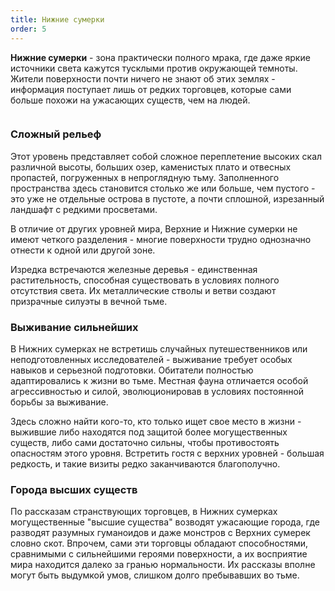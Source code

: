 ```yaml
---
title: Нижние сумерки
order: 5
---
```


**Нижние сумерки** - зона практически полного мрака, где даже яркие источники света кажутся тусклыми против окружающей темноты. Жители поверхности почти ничего не знают об этих землях - информация поступает лишь от редких торговцев, которые сами больше похожи на ужасающих существ, чем на людей.

<Image name="world-layer-1.webp" />

### Сложный рельеф

Этот уровень представляет собой сложное переплетение высоких скал различной высоты, больших озер, каменистых плато и отвесных пропастей, погруженных в непроглядную тьму. Заполненного пространства здесь становится столько же или больше, чем пустого - это уже не отдельные острова в пустоте, а почти сплошной, изрезанный ландшафт с редкими просветами.

В отличие от других уровней мира, Верхние и Нижние сумерки не имеют четкого разделения - многие поверхности трудно однозначно отнести к одной или другой зоне.

Изредка встречаются железные деревья - единственная растительность, способная существовать в условиях полного отсутствия света. Их металлические стволы и ветви создают призрачные силуэты в вечной тьме.

### Выживание сильнейших

В Нижних сумерках не встретишь случайных путешественников или неподготовленных исследователей - выживание требует особых навыков и серьезной подготовки. Обитатели полностью адаптировались к жизни во тьме. Местная фауна отличается особой агрессивностью и силой, эволюционировав в условиях постоянной борьбы за выживание.

Здесь сложно найти кого-то, кто только ищет свое место в жизни - выжившие либо находятся под защитой более могущественных существ, либо сами достаточно сильны, чтобы противостоять опасностям этого уровня. Встретить гостя с верхних уровней - большая редкость, и такие визиты редко заканчиваются благополучно.

### Города высших существ

По рассказам странствующих торговцев, в Нижних сумерках могущественные "высшие существа" возводят ужасающие города, где разводят разумных гуманоидов и даже монстров с Верхних сумерек словно скот. Впрочем, сами эти торговцы обладают способностями, сравнимыми с сильнейшими героями поверхности, а их восприятие мира находится далеко за гранью нормальности. Их рассказы вполне могут быть выдумкой умов, слишком долго пребывавших во тьме.